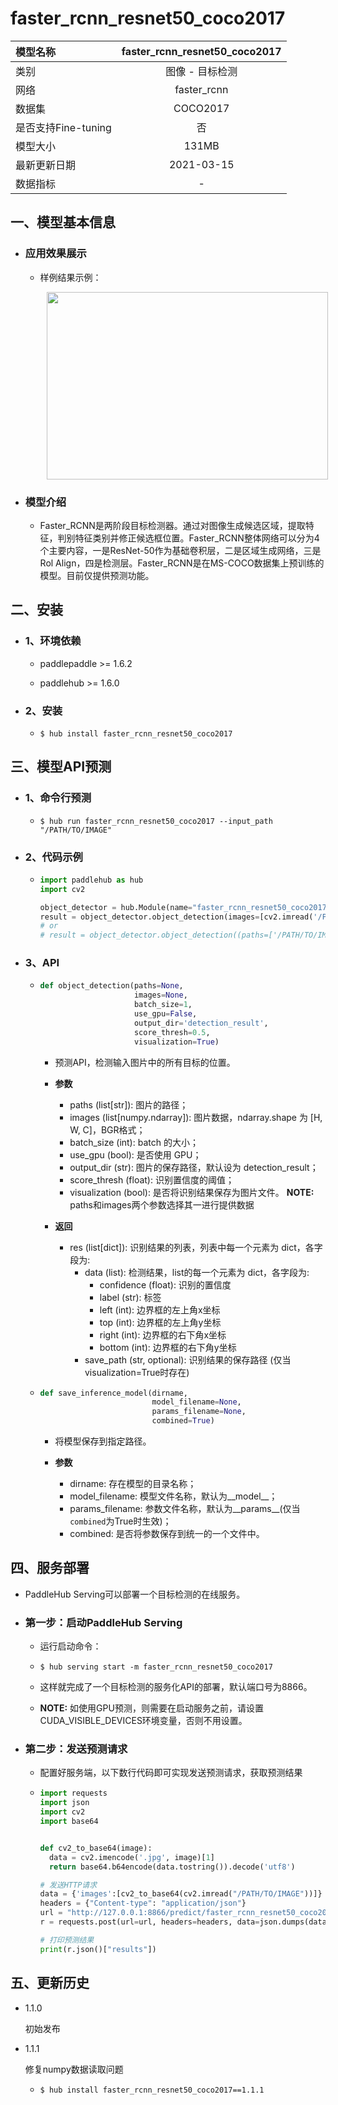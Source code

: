 # faster_rcnn_resnet50_coco2017

|模型名称|faster_rcnn_resnet50_coco2017|
| :--- | :---: | 
|类别|图像 - 目标检测|
|网络|faster_rcnn|
|数据集|COCO2017|
|是否支持Fine-tuning|否|
|模型大小|131MB|
|最新更新日期|2021-03-15|
|数据指标|-|


## 一、模型基本信息

- ### 应用效果展示
  - 样例结果示例：
    <p align="center">
    <img src="https://user-images.githubusercontent.com/22424850/131504887-d024c7e5-fc09-4d6b-92b8-4d0c965949d0.jpg"  width = "450" height = "300" hspace='10'/> <br />
    </p>

- ### 模型介绍

  - Faster_RCNN是两阶段目标检测器。通过对图像生成候选区域，提取特征，判别特征类别并修正候选框位置。Faster_RCNN整体网络可以分为4个主要内容，一是ResNet-50作为基础卷积层，二是区域生成网络，三是Rol Align，四是检测层。Faster_RCNN是在MS-COCO数据集上预训练的模型。目前仅提供预测功能。


## 二、安装

- ### 1、环境依赖     

  - paddlepaddle >= 1.6.2    

  - paddlehub >= 1.6.0                            

- ### 2、安装

  - ```shell
    $ hub install faster_rcnn_resnet50_coco2017
    ```
  
## 三、模型API预测

- ### 1、命令行预测

  - ```shell
    $ hub run faster_rcnn_resnet50_coco2017 --input_path "/PATH/TO/IMAGE"
    ```

- ### 2、代码示例

  - ```python
    import paddlehub as hub
    import cv2

    object_detector = hub.Module(name="faster_rcnn_resnet50_coco2017")
    result = object_detector.object_detection(images=[cv2.imread('/PATH/TO/IMAGE')])
    # or
    # result = object_detector.object_detection((paths=['/PATH/TO/IMAGE'])
    ```

- ### 3、API

  - ```python
    def object_detection(paths=None,
                         images=None,
                         batch_size=1,
                         use_gpu=False,
                         output_dir='detection_result',
                         score_thresh=0.5,
                         visualization=True)
    ```

    - 预测API，检测输入图片中的所有目标的位置。

    - **参数**

      - paths (list\[str\]): 图片的路径； <br/>
      - images (list\[numpy.ndarray\]): 图片数据，ndarray.shape 为 \[H, W, C\]，BGR格式； <br/>
      - batch\_size (int): batch 的大小；<br/>
      - use\_gpu (bool): 是否使用 GPU；<br/>
      - output\_dir (str): 图片的保存路径，默认设为 detection\_result；<br/>
      - score\_thresh (float): 识别置信度的阈值；<br/>
      - visualization (bool): 是否将识别结果保存为图片文件。
      **NOTE:** paths和images两个参数选择其一进行提供数据

    - **返回**

      - res (list\[dict\]): 识别结果的列表，列表中每一个元素为 dict，各字段为:
        - data (list): 检测结果，list的每一个元素为 dict，各字段为:
          - confidence (float): 识别的置信度
          - label (str): 标签
          - left (int): 边界框的左上角x坐标
          - top (int): 边界框的左上角y坐标
          - right (int): 边界框的右下角x坐标
          - bottom (int): 边界框的右下角y坐标
        - save\_path (str, optional): 识别结果的保存路径 (仅当visualization=True时存在)
  
  
  - ```python
    def save_inference_model(dirname,
                             model_filename=None,
                             params_filename=None,
                             combined=True)
    ```
    - 将模型保存到指定路径。

    - **参数**

      - dirname: 存在模型的目录名称； <br/>
      - model\_filename: 模型文件名称，默认为\_\_model\_\_； <br/>
      - params\_filename: 参数文件名称，默认为\_\_params\_\_(仅当`combined`为True时生效)；<br/>
      - combined: 是否将参数保存到统一的一个文件中。


## 四、服务部署

- PaddleHub Serving可以部署一个目标检测的在线服务。

- ### 第一步：启动PaddleHub Serving

  - 运行启动命令：
  - ```shell
    $ hub serving start -m faster_rcnn_resnet50_coco2017
    ```

  - 这样就完成了一个目标检测的服务化API的部署，默认端口号为8866。

  - **NOTE:** 如使用GPU预测，则需要在启动服务之前，请设置CUDA\_VISIBLE\_DEVICES环境变量，否则不用设置。

- ### 第二步：发送预测请求

  - 配置好服务端，以下数行代码即可实现发送预测请求，获取预测结果

  - ```python
    import requests
    import json
    import cv2
    import base64


    def cv2_to_base64(image):
      data = cv2.imencode('.jpg', image)[1]
      return base64.b64encode(data.tostring()).decode('utf8')

    # 发送HTTP请求
    data = {'images':[cv2_to_base64(cv2.imread("/PATH/TO/IMAGE"))]}
    headers = {"Content-type": "application/json"}
    url = "http://127.0.0.1:8866/predict/faster_rcnn_resnet50_coco2017"
    r = requests.post(url=url, headers=headers, data=json.dumps(data))

    # 打印预测结果
    print(r.json()["results"])
    ```


## 五、更新历史

* 1.1.0

  初始发布

* 1.1.1
  
  修复numpy数据读取问题
  - ```shell
    $ hub install faster_rcnn_resnet50_coco2017==1.1.1
    ```